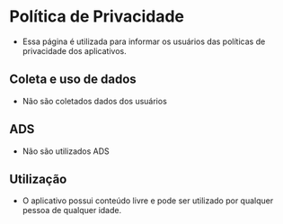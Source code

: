 # Política de Privacidade

- Essa página é utilizada para informar os usuários das políticas de privacidade dos aplicativos.

## Coleta e uso de dados

- Não são coletados dados dos usuários

## ADS

- Não são utilizados ADS

## Utilização

- O aplicativo possui conteúdo livre e pode ser utilizado por qualquer pessoa de qualquer idade.
